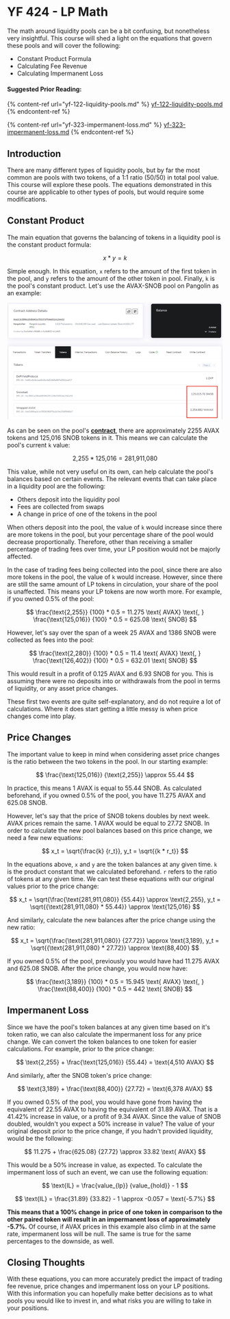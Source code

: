 # YF 424 - LP Math

The math around liquidity pools can be a bit confusing, but nonetheless very insightful. This course will shed a light on the equations that govern these pools and will cover the following:

* Constant Product Formula
* Calculating Fee Revenue
* Calculating Impermanent Loss

#### Suggested Prior Reading:

{% content-ref url="yf-122-liquidity-pools.md" %}
[yf-122-liquidity-pools.md](yf-122-liquidity-pools.md)
{% endcontent-ref %}

{% content-ref url="yf-323-impermanent-loss.md" %}
[yf-323-impermanent-loss.md](yf-323-impermanent-loss.md)
{% endcontent-ref %}

## Introduction

There are many different types of liquidity pools, but by far the most common are pools with two tokens, of a 1:1 ratio (50/50) in total pool value. This course will explore these pools. The equations demonstrated in this course are applicable to other types of pools, but would require some modifications.

## Constant Product

The main equation that governs the balancing of tokens in a liquidity pool is the constant product formula:

$$
x * y = k
$$

Simple enough. In this equation, `x` refers to the amount of the first token in the pool, and `y` refers to the amount of the other token in pool. Finally, `k` is the pool's constant product. Let's use the AVAX-SNOB pool on Pangolin as an example:

![Pangolin's AVAX-SNOB Liquidity Pool Contract](../../.gitbook/assets/Math0.png)

As can be seen on the pool's [**contract**](https://cchain.explorer.avax.network/address/0xa1C2c3B6b120cBd4Cec7D2371FFd4a931A134A32/tokens), there are approximately 2255 AVAX tokens and 125,016 SNOB tokens in it. This means we can calculate the pool's current `k` value:

$$
\text{2,255} * \text{125,016} = \text{281,911,080}
$$

This value, while not very useful on its own, can help calculate the pool's balances based on certain events. The relevant events that can take place in a liquidity pool are the following:

* Others deposit into the liquidity pool
* Fees are collected from swaps
* A change in price of one of the tokens in the pool

When others deposit into the pool, the value of `k` would increase since there are more tokens in the pool, but your percentage share of the pool would decrease proportionally. Therefore, other than receiving a smaller percentage of trading fees over time, your LP position would not be majorly affected.

In the case of trading fees being collected into the pool, since there are also more tokens in the pool, the value of `k` would increase. However, since there are still the same amount of LP tokens in circulation, your share of the pool is unaffected. This means your LP tokens are now worth more. For example, if you owned 0.5% of the pool:

$$
\frac{\text{2,255}} {100} * 0.5 = 11.275 \text{ AVAX} \text{, } \frac{\text{125,016}} {100} * 0.5 = 625.08 \text{ SNOB}
$$

However, let's say over the span of a week 25 AVAX and 1386 SNOB were collected as fees into the pool:

$$
\frac{\text{2,280}} {100} * 0.5 = 11.4 \text{ AVAX} \text{, } \frac{\text{126,402}} {100} * 0.5 = 632.01 \text{ SNOB}
$$

This would result in a profit of 0.125 AVAX and 6.93 SNOB for you. This is assuming there were no deposits into or withdrawals from the pool in terms of liquidity, or any asset price changes.

These first two events are quite self-explanatory, and do not require a lot of calculations. Where it does start getting a little messy is when price changes come into play.

## Price Changes

The important value to keep in mind when considering asset price changes is the ratio between the two tokens in the pool. In our starting example:

$$
\frac{\text{125,016}} {\text{2,255}} \approx 55.44
$$

In practice, this means 1 AVAX is equal to 55.44 SNOB. As calculated beforehand, if you owned 0.5% of the pool, you have 11.275 AVAX and 625.08 SNOB.

However, let's say that the price of SNOB tokens doubles by next week. AVAX prices remain the same. 1 AVAX would be equal to 27.72 SNOB. In order to calculate the new pool balances based on this price change, we need a few new equations:

$$
x_t = \sqrt{\frac{k} {r_t}}, y_t = \sqrt{{k * r_t}}
$$

In the equations above, `x` and `y` are the token balances at any given time. `k` is the product constant that we calculated beforehand. `r` refers to the ratio of tokens at any given time. We can test these equations with our original values prior to the price change:

$$
x_t = \sqrt{\frac{\text{281,911,080}} {55.44}} \approx \text{2,255}, y_t = \sqrt{{\text{281,911,080} * 55.44}} \approx \text{125,016}
$$

And similarly, calculate the new balances after the price change using the new ratio:

$$
x_t = \sqrt{\frac{\text{281,911,080}} {27.72}} \approx \text{3,189}, y_t = \sqrt{{\text{281,911,080} * 27.72}} \approx \text{88,400}
$$

If you owned 0.5% of the pool, previously you would have had 11.275 AVAX and 625.08 SNOB. After the price change, you would now have:

$$
\frac{\text{3,189}} {100} * 0.5 = 15.945 \text{ AVAX} \text{, } \frac{\text{88,400}} {100} * 0.5 = 442 \text{ SNOB}
$$

## Impermanent Loss

Since we have the pool's token balances at any given time based on it's token ratio, we can also calculate the impermanent loss for any price change. We can convert the token balances to one token for easier calculations. For example, prior to the price change:

$$
\text{2,255} + \frac{\text{125,016}} {55.44} =  \text{4,510 AVAX}
$$

And similarly, after the SNOB token's price change:

$$
\text{3,189} + \frac{\text{88,400}} {27.72} =  \text{6,378 AVAX}
$$

If you owned 0.5% of the pool, you would have gone from having the equivalent of 22.55 AVAX to having the equivalent of 31.89 AVAX. That is a 41.42% increase in value, or a profit of 9.34 AVAX. Since the value of SNOB doubled, wouldn't you expect a 50% increase in value? The value of your original deposit prior to the price change, if you hadn't provided liquidity, would be the following:

$$
11.275 + \frac{625.08} {27.72} \approx 33.82 \text{ AVAX}
$$

This would be a 50% increase in value, as expected. To calculate the impermanent loss of such an event, we can use the following equation:

$$
\text{IL} = \frac{value_{lp}} {value_{hold}} - 1
$$

$$
\text{IL} = \frac{31.89} {33.82} - 1 \approx -0.057 = \text{-5.7%}
$$

**This means that a 100% change in price of one token in comparison to the other paired token will result in an impermanent loss of approximately -5.7%.** Of course, if AVAX prices in this example also climb in at the same rate, impermanent loss will be null. The same is true for the same percentages to the downside, as well.

## Closing Thoughts

With these equations, you can more accurately predict the impact of trading fee revenue, price changes and impermanent loss on your LP positions. With this information you can hopefully make better decisions as to what pools you would like to invest in, and what risks you are willing to take in your positions.
